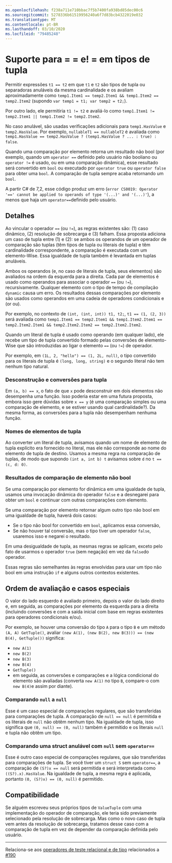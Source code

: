 ```yaml
---
ms.openlocfilehash: f238a711e710bbac7f5b7400fa938bd85dec00c6
ms.sourcegitcommit: 5278336b61519956240a6f7d83bcb4322019e032
ms.translationtype: MT
ms.contentlocale: pt-BR
ms.lasthandoff: 03/10/2020
ms.locfileid: "79485248"
---
```

# <a name="support-for--and--on-tuple-types"></a>Suporte para = = e! = em tipos de tupla

Permitir expressões `t1 == t2` em que `t1` e `t2` são tipos de tupla ou separadoras anuláveis da mesma cardinalidade e os avaliam aproximadamente como `temp1.Item1 == temp2.Item1 && temp1.Item2 == temp2.Item2` (supondo `var temp1 = t1; var temp2 = t2;`).

Por outro lado, ele permitiria `t1 != t2` e avaliá-lo como `temp1.Item1 != temp2.Item1 || temp1.Item2 != temp2.Item2`.

No caso anulável, são usadas verificações adicionais para `temp1.HasValue` e `temp2.HasValue`. Por exemplo, `nullableT1 == nullableT2` é avaliada como `temp1.HasValue == temp2.HasValue ? (temp1.HasValue ? ... : true) : false`.

Quando uma comparação por elemento retorna um resultado não bool (por exemplo, quando um `operator ==` definido pelo usuário não booliano ou `operator !=` é usado, ou em uma comparação dinâmica), esse resultado será convertido em `bool` ou executado por `operator true` ou `operator false` para obter uma `bool`. A comparação de tupla sempre acaba retornando um `bool`.

A partir C# de 7,2, esse código produz um erro (`error CS0019: Operator '==' cannot be applied to operands of type '(...)' and '(...)'`), a menos que haja um `operator==`definido pelo usuário.

## <a name="details"></a>Detalhes

Ao vincular o operador `==` (ou `!=`), as regras existentes são: (1) caso dinâmico, (2) resolução de sobrecarga e (3) falham.
Essa proposta adiciona um caso de tupla entre (1) e (2): se ambos os operandos de um operador de comparação são tuplas (têm tipos de tupla ou literais de tupla) e têm cardinalidade correspondente, a comparação é executada com um elemento-Wise. Essa igualdade de tupla também é levantada em tuplas anuláveis.

Ambos os operandos (e, no caso de literais de tupla, seus elementos) são avaliados na ordem da esquerda para a direita. Cada par de elementos é usado como operandos para associar o operador `==` (ou `!=`), recursivamente. Qualquer elemento com o tipo de tempo de compilação `dynamic` causa um erro. Os resultados dessas comparações por elemento são usados como operandos em uma cadeia de operadores condicionais e (or ou).

Por exemplo, no contexto de `(int, (int, int)) t1, t2;`, `t1 == (1, (2, 3))` será avaliada como `temp1.Item1 == temp2.Item1 && temp1.Item2.Item1 == temp2.Item2.Item1 && temp2.Item2.Item2 == temp2.Item2.Item2`.

Quando um literal de tupla é usado como operando (em qualquer lado), ele recebe um tipo de tupla convertido formado pelas conversões de elemento-Wise que são introduzidas ao ligar o elemento `==` (ou `!=`) de operador. 

Por exemplo, em `(1L, 2, "hello") == (1, 2L, null)`, o tipo convertido para os literais de tupla é `(long, long, string)` e o segundo literal não tem nenhum tipo natural.


### <a name="deconstruction-and-conversions-to-tuple"></a>Desconstrução e conversões para tupla
Em `(a, b) == x`, o fato de que `x` pode desconstruir em dois elementos não desempenha uma função. Isso poderia estar em uma futura proposta, embora isso gere dúvidas sobre `x == y` (é uma comparação simples ou uma comparação de elemento, e se estiver usando qual cardinalidade?).
Da mesma forma, as conversões para a tupla não desempenham nenhuma função.

### <a name="tuple-element-names"></a>Nomes de elementos de tupla

Ao converter um literal de tupla, avisamos quando um nome de elemento de tupla explícito era fornecido no literal, mas ele não corresponde ao nome do elemento de tupla de destino.
Usamos a mesma regra na comparação de tuplas, de modo que supondo `(int a, int b) t` avisamos sobre `d` no `t == (c, d: 0)`.

### <a name="non-bool-element-wise-comparison-results"></a>Resultados de comparação de elemento não bool

Se uma comparação por elemento for dinâmica em uma igualdade de tupla, usamos uma invocação dinâmica do operador `false` e a desnegarei para obter um `bool` e continuar com outras comparações com elemento. 

Se uma comparação por elemento retornar algum outro tipo não bool em uma igualdade de tupla, haverá dois casos:
- Se o tipo não bool for convertido em `bool`, aplicamos essa conversão,
- Se não houver tal conversão, mas o tipo tiver um operador `false`, usaremos isso e negarei o resultado.

Em uma desigualdade de tupla, as mesmas regras se aplicam, exceto pelo fato de usarmos o operador `true` (sem negação) em vez da `false`do operador.

Essas regras são semelhantes às regras envolvidas para usar um tipo não bool em uma instrução `if` e alguns outros contextos existentes.

## <a name="evaluation-order-and-special-cases"></a>Ordem de avaliação e casos especiais
O valor do lado esquerdo é avaliado primeiro, depois o valor do lado direito e, em seguida, as comparações por elemento da esquerda para a direita (incluindo conversões e com a saída inicial com base em regras existentes para operadores condicionais e/ou).

Por exemplo, se houver uma conversão do tipo `A` para o tipo `B` e um método `(A, A) GetTuple()`, avaliar `(new A(1), (new B(2), new B(3))) == (new B(4), GetTuple())` significa:
- `new A(1)`
- `new B(2)`
- `new B(3)`
- `new B(4)`
- `GetTuple()`
- em seguida, as conversões e comparações e a lógica condicional do elemento são avaliadas (converta `new A(1)` no tipo `B`, compare-o com `new B(4)`e assim por diante).

### <a name="comparing-null-to-null"></a>Comparando `null` a `null`

Esse é um caso especial de comparações regulares, que são transferidas para comparações de tupla. A comparação de `null == null` é permitida e os literais de `null` não obtêm nenhum tipo.
Na igualdade de tupla, isso significa que `(0, null) == (0, null)` também é permitido e os literais `null` e tupla não obtêm um tipo.

### <a name="comparing-a-nullable-struct-to-null-without-operator"></a>Comparando uma struct anulável com `null` sem `operator==`

Esse é outro caso especial de comparações regulares, que são transferidas para comparações de tupla.
Se você tiver um `struct S` sem `operator==`, a comparação de `(S?)x == null` será permitida e será interpretada como `((S?).x).HasValue`.
Na igualdade de tupla, a mesma regra é aplicada, portanto `(0, (S?)x) == (0, null)` é permitido.

## <a name="compatibility"></a>Compatibilidade

Se alguém escreveu seus próprios tipos de `ValueTuple` com uma implementação do operador de comparação, ele teria sido previamente selecionado pela resolução de sobrecarga. Mas como o novo caso de tupla vem antes da resolução de sobrecarga, tratamos desse caso com a comparação de tupla em vez de depender da comparação definida pelo usuário.

----

Relaciona-se aos [operadores de teste relacional e de tipo](../../spec/expressions.md#relational-and-type-testing-operators) relacionados a [#190](https://github.com/dotnet/csharplang/issues/190)
